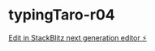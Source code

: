 # typingTaro-r04

[Edit in StackBlitz next generation editor ⚡️](https://stackblitz.com/~/github.com/tamatrading/typingtaro-r04)
